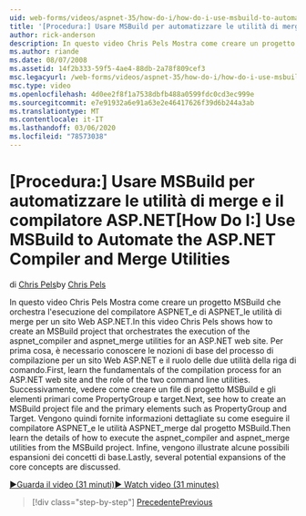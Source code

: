 ```yaml
---
uid: web-forms/videos/aspnet-35/how-do-i/how-do-i-use-msbuild-to-automate-the-aspnet-compiler-and-merge-utilities
title: '[Procedura:] Usare MSBuild per automatizzare le utilità di merge e il compilatore ASP.NET | Microsoft Docs'
author: rick-anderson
description: In questo video Chris Pels Mostra come creare un progetto MSBuild che orchestra l'esecuzione delle utilità di aspnet_compiler e aspnet_merge per un ASP....
ms.author: riande
ms.date: 08/07/2008
ms.assetid: 14f2b333-59f5-4ae4-88db-2a78f809cef3
msc.legacyurl: /web-forms/videos/aspnet-35/how-do-i/how-do-i-use-msbuild-to-automate-the-aspnet-compiler-and-merge-utilities
msc.type: video
ms.openlocfilehash: 4d0ee2f8f1a7538dbfb488a0599fdc0cd3ec999e
ms.sourcegitcommit: e7e91932a6e91a63e2e46417626f39d6b244a3ab
ms.translationtype: MT
ms.contentlocale: it-IT
ms.lasthandoff: 03/06/2020
ms.locfileid: "78573038"
---
```

# <a name="how-do-i-use-msbuild-to-automate-the-aspnet-compiler-and-merge-utilities"></a><span data-ttu-id="84139-103">[Procedura:] Usare MSBuild per automatizzare le utilità di merge e il compilatore ASP.NET</span><span class="sxs-lookup"><span data-stu-id="84139-103">[How Do I:] Use MSBuild to Automate the ASP.NET Compiler and Merge Utilities</span></span>

<span data-ttu-id="84139-104">di [Chris Pels](https://twitter.com/chrispels)</span><span class="sxs-lookup"><span data-stu-id="84139-104">by [Chris Pels](https://twitter.com/chrispels)</span></span>

<span data-ttu-id="84139-105">In questo video Chris Pels Mostra come creare un progetto MSBuild che orchestra l'esecuzione del compilatore ASPNET\_e di ASPNET\_le utilità di merge per un sito Web ASP.NET.</span><span class="sxs-lookup"><span data-stu-id="84139-105">In this video Chris Pels shows how to create an MSBuild project that orchestrates the execution of the aspnet\_compiler and aspnet\_merge utilities for an ASP.NET web site.</span></span> <span data-ttu-id="84139-106">Per prima cosa, è necessario conoscere le nozioni di base del processo di compilazione per un sito Web ASP.NET e il ruolo delle due utilità della riga di comando.</span><span class="sxs-lookup"><span data-stu-id="84139-106">First, learn the fundamentals of the compilation process for an ASP.NET web site and the role of the two command line utilities.</span></span> <span data-ttu-id="84139-107">Successivamente, vedere come creare un file di progetto MSBuild e gli elementi primari come PropertyGroup e target.</span><span class="sxs-lookup"><span data-stu-id="84139-107">Next, see how to create an MSBuild project file and the primary elements such as PropertyGroup and Target.</span></span> <span data-ttu-id="84139-108">Vengono quindi fornite informazioni dettagliate su come eseguire il compilatore ASPNET\_e le utilità ASPNET\_merge dal progetto MSBuild.</span><span class="sxs-lookup"><span data-stu-id="84139-108">Then learn the details of how to execute the aspnet\_compiler and aspnet\_merge utilities from the MSBuild project.</span></span> <span data-ttu-id="84139-109">Infine, vengono illustrate alcune possibili espansioni dei concetti di base.</span><span class="sxs-lookup"><span data-stu-id="84139-109">Lastly, several potential expansions of the core concepts are discussed.</span></span>

[<span data-ttu-id="84139-110">&#9654;Guarda il video (31 minuti)</span><span class="sxs-lookup"><span data-stu-id="84139-110">&#9654; Watch video (31 minutes)</span></span>](https://channel9.msdn.com/Blogs/ASP-NET-Site-Videos/how-do-i-use-msbuild-to-automate-the-aspnet-compiler-and-merge-utilities)

> [!div class="step-by-step"]
> [<span data-ttu-id="84139-111">Precedente</span><span class="sxs-lookup"><span data-stu-id="84139-111">Previous</span></span>](how-do-i-serialize-a-graph-with-the-entity-framework.md)
